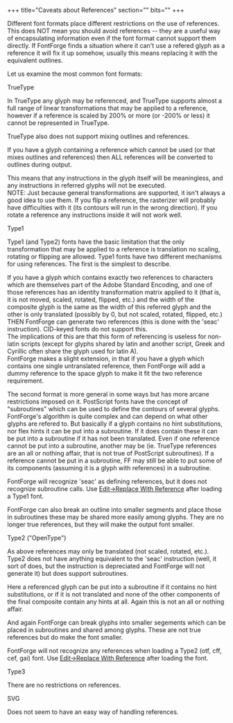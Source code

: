 +++
title="Caveats about References"
section=""
bits=""
+++


Different font formats place different restrictions on the use of
references. This does NOT mean you should avoid references -- they are a
useful way of encapsulating information even if the font format cannot
support them directly. If FontForge finds a situation where it can't use
a refered glyph as a reference it will fix it up somehow, usually this
means replacing it with the equivalent outlines.

Let us examine the most common font formats:

TrueType

In TrueType any glyph may be referenced, and TrueType supports almost a
full range of linear transformations that may be applied to a reference,
however if a reference is scaled by 200% or more (or -200% or less) it
cannot be represented in TrueType.

TrueType also does not support mixing outlines and references.

If you have a glyph containing a reference which cannot be used (or that
mixes outlines and references) then ALL references will be converted to
outlines during output.

This means that any instructions in the glyph itself will be
meaningless, and any instructions in referred glyphs will not be
executed.\
 NOTE: Just because general transformations are supported, it isn't
always a good idea to use them. If you flip a reference, the rasterizer
will probably have difficulties with it (its contours will run in the
wrong direction). If you rotate a reference any instructions inside it
will not work well.

Type1

Type1 (and Type2) fonts have the basic limitation that the only
transformation that may be applied to a reference is translation no
scaling, rotating or flipping are allowed. Type1 fonts have two
different mechanisms for using references. The first is the simplest to
describe.

If you have a glyph which contains exactly two references to characters
which are themselves part of the Adobe Standard Encoding, and one of
those references has an identity transformation matrix applied to it
(that is, it is not moved, scaled, rotated, flipped, etc.) and the width
of the composite glyph is the same as the width of this referred glyph
and the other is only translated (possibly by 0, but not scaled,
rotated, flipped, etc.) THEN FontForge can generate two references (this
is done with the 'seac' instruction). CID-keyed fonts do not support
this.\
 The implications of this are that this form of referencing is useless
for non-latin scripts (except for glyphs shared by latin and another
script, Greek and Cyrillic often share the glyph used for latin A).\
 FontForge makes a slight extension, in that if you have a glyph which
contains one single untranslated reference, then FontForge will add a
dummy reference to the space glyph to make it fit the two reference
requirement.

The second format is more general in some ways but has more arcane
restrictions imposed on it. PostScript fonts have the concept of
"subroutines" which can be used to define the contours of several
glyphs. FontForge's algorithm is quite complex and can depend on what
other glyphs are refered to. But basically if a glyph contains no hint
substitutions, nor flex hints it can be put into a subroutine. If it
does contain these it can be put into a subroutine if it has not been
translated. Even if one reference cannot be put into a subroutine,
another may be (ie. TrueType references are an all or nothing affair,
that is not true of PostScript subroutines). If a reference cannot be
put in a subroutine, FF may still be able to put some of its components
(assuming it is a glyph with references) in a subroutine.

FontForge will recognize 'seac' as defining references, but it does not
recognize subroutine calls. Use [Edit-\>Replace With
Reference](editmenu.html#ReplaceRef) after loading a Type1 font.

FontForge can also break an outline into smaller segments and place
those in subroutines these may be shared more easily among glyphs. They
are no longer true references, but they will make the output font
smaller.

Type2 ("OpenType")

As above references may only be translated (not scaled, rotated, etc.).
Type2 does not have anything equivalent to the 'seac' instruction (well,
it sort of does, but the instruction is depreciated and FontForge will
not generate it) but does support subroutines.

Here a referenced glyph can be put into a subroutine if it contains no
hint substitutions, or if it is not translated and none of the other
components of the final composite contain any hints at all. Again this
is not an all or nothing affair.

And again FontForge can break glyphs into smaller segements which can be
placed in subroutines and shared among glyphs. These are not true
references but do make the font smaller.

FontForge will not recognize any references when loading a Type2 (otf,
cff, cef, gai) font. Use [Edit-\>Replace With
Reference](editmenu.html#ReplaceRef) after loading the font.

Type3

There are no restrictions on references.

SVG

Does not seem to have an easy way of handling references.
